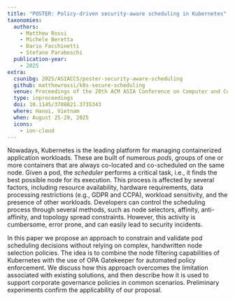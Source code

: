 ```yaml
---
title: "POSTER: Policy-driven security-aware scheduling in Kubernetes"
taxonomies:
  authors:
    - Matthew Rossi
    - Michele Beretta
    - Dario Facchinetti
    - Stefano Paraboschi
  publication-year:
    - 2025
extra:
  csunibg: 2025/ASIACCS/poster-security-aware-scheduling
  github: matthewrossi/k8s-secure-scheduling
  venue: Proceedings of the 20th ACM ASIA Conference on Computer and Communications Security (ASIACCS)
  type: inproceedings
  doi: 10.1145/3708821.3735343
  where: Hanoi, Vietnam
  when: August 25-29, 2025
  icons:
    - ion-cloud
---
```


Nowadays, Kubernetes is the leading platform for managing containerized
application workloads.
These are built of numerous *pods*, groups
of one or more containers that are always co-located and co-scheduled
on the same node.
Given a pod, the *scheduler* performs a critical task, i.e., it finds the
best possible node for its execution.
This process is affected by several factors, including resource
availability, hardware requirements, data processing restrictions
(e.g., GDPR and CCPA), workload sensitivity, and the presence of other
workloads.
Developers can control the scheduling process through several methods, such as
node selectors, affinity, anti-affinity, and topology spread constraints.
However, this activity is cumbersome, error prone, and can easily lead to
security incidents.

In this paper we propose an approach to constrain and validate pod scheduling
decisions without relying on complex, handwritten node selection policies.
The idea is to
combine the node filtering capabilities of Kubernetes with the use of
OPA Gatekeeper for automated policy enforcement.
We discuss how this approach overcomes the limitation associated with
existing solutions, and then describe how it is used to support corporate
governance policies in common scenarios.
Preliminary experiments confirm the applicability of our proposal.
